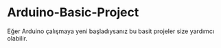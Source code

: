 # Arduino-Basic-Project
Eğer Arduino çalışmaya yeni başladıysanız bu basit projeler size yardımcı olabilir.
